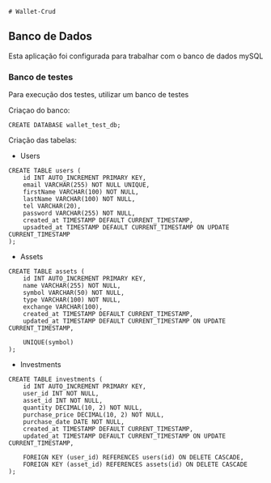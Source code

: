     # Wallet-Crud

## Banco de Dados

Esta aplicação foi configurada para trabalhar com o banco de dados mySQL

### Banco de testes

Para execução dos testes, utilizar um banco de testes

Criaçao do banco:
```
CREATE DATABASE wallet_test_db;
```
Criação das tabelas:
- Users
```
CREATE TABLE users (
    id INT AUTO_INCREMENT PRIMARY KEY,
    email VARCHAR(255) NOT NULL UNIQUE,
    firstName VARCHAR(100) NOT NULL,
    lastName VARCHAR(100) NOT NULL,
    tel VARCHAR(20),
    password VARCHAR(255) NOT NULL,
    created_at TIMESTAMP DEFAULT CURRENT_TIMESTAMP,
    upsadted_at TIMESTAMP DEFAULT CURRENT_TIMESTAMP ON UPDATE CURRENT_TIMESTAMP
);
```
- Assets
```
CREATE TABLE assets (
    id INT AUTO_INCREMENT PRIMARY KEY,
    name VARCHAR(255) NOT NULL,      
    symbol VARCHAR(50) NOT NULL,     
    type VARCHAR(100) NOT NULL,      
    exchange VARCHAR(100),           
    created_at TIMESTAMP DEFAULT CURRENT_TIMESTAMP,
    updated_at TIMESTAMP DEFAULT CURRENT_TIMESTAMP ON UPDATE CURRENT_TIMESTAMP,

    UNIQUE(symbol)
);
```
- Investments
```
CREATE TABLE investments (
    id INT AUTO_INCREMENT PRIMARY KEY,
    user_id INT NOT NULL,
    asset_id INT NOT NULL,
    quantity DECIMAL(10, 2) NOT NULL,
    purchase_price DECIMAL(10, 2) NOT NULL,
    purchase_date DATE NOT NULL,
    created_at TIMESTAMP DEFAULT CURRENT_TIMESTAMP,
    updated_at TIMESTAMP DEFAULT CURRENT_TIMESTAMP ON UPDATE CURRENT_TIMESTAMP,

    FOREIGN KEY (user_id) REFERENCES users(id) ON DELETE CASCADE,
    FOREIGN KEY (asset_id) REFERENCES assets(id) ON DELETE CASCADE
);
```




